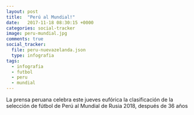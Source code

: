 ```yaml
---
layout: post
title:  "Perú al Mundial!"
date:   2017-11-18 08:30:15 +0000
categories: social-tracker
image: peru-mundial.jpg
comments: true
social_tracker:
  file: peru-nuevazelanda.json
  type: infografia
tags:
  - infografia
  - futbol
  - peru
  - mundial
---
```


La prensa peruana celebra este jueves eufórica la clasificación de la selección de fútbol de Perú al Mundial de Rusia 2018, después de 36 años
